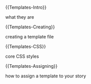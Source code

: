 {{Templates-Intro}}

what they are

{{Templates-Creating}}

creating a template file

{{Templates-CSS}}

core CSS styles

{{Templates-Assigning}}

how to assign a template to your story
